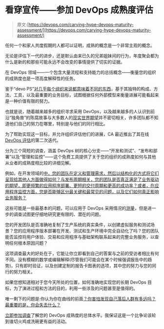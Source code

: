 # 看穿宣传——参加 DevOps 成熟度评估

> 原文:[https://devops.com/carving-hype-devops-maturity-assessment/](https://devops.com/carving-hype-devops-maturity-assessment/)

任何一个和家人共度假期的人都可以证明，成熟的概念是一个非常主观的概念。

无论是评估下一代的进步，还是默认由来已久的兄弟姐妹间的行为，年度聚会都为什么是新的和那些可能永远不会改变的事情提供了切实的证据。

在 DevOps 领域——一个包含大量流程和支持能力的总括概念——衡量您的组织的成熟度也是一项高度解释性的任务。

鉴于“devo PS”[对几乎每个组织来说都意味着不同的东西](http://www.techradar.com/news/networking/techradar-pro-tell-us-about-what-you-think-about-devops-and-you-could-win-an-ipad-1310091)，基于其独特的构成、方法、工具，以及最重要的业务目标，试图根据任何外部模型来衡量进展可能看起来是一种价值有限的努力。

也就是说，随着越来越多的组织寻求采用 DevOps，以及越来越多的人认识到前沿“独角兽”的陈腐故事与大多数人的[现实世界期望](http://readwrite.com/2015/11/24/devops-ap-strategy)并不密切相关，许多团队都不知道他们自己的努力在哪里，特别是与他们的同行相比。

为了帮助实现这一目标，并允许组织评估他们的进展，CA 最近推出了其在线 [DevOps 评估](http://www.ca.com/devops-assessment)的第二次迭代。

分为三个简短的调查，涵盖 DevOps 树的核心分支——“开发和测试”、“发布和部署”以及“管理和监控”——这个免费工具提供了关于您的组织的成熟度如何与其他从业者的成熟度相比较的详细见解。

例如，在开发领域的[中，您的团队在定义和管理需求，然后以结构化的方式将它们呈现给其他人方面做得如何？与发布周期相关，您的团队是否真正满足了业务驱动的期望，即更频繁的应用程序部署、更短的交付周期和更高的成功率？或者，在应用程序监控方面，您是否能够区分最关键和最常见的问题，以及它们如何真正影响业务服务？](http://www.infoworld.com/article/3009004/devops/why-devops-is-burning-out-developers.html)

这些可能是一些最基本的问题，可以应用于 DevOps 采用情况的[测量](https://devops.com/2015/11/10/four-metrics-for-driving-cultural-change-in-devops-teams/)，但是进一步的调查试图更仔细地研究更有限的、潜在的问题。

您的开发团队是否准确地复制了生产系统的真实条件，以创建虚拟服务和测试场景？您的应用程序版本部署在开发、测试和生产环境中完全自动化了吗？您的团队能否监控将用户体验、交易和应用程序与基础架构联系起来的完整业务服务，以查明任何根本原因问题？

这项调查最大的好处在于，它能让你立即看到自己的答案与之前的受访者相比有何不同。没有模糊的数学或编辑解释(尽管我们可能会在某个时候强调报告中的趋势)，只有即时验证，以及创建定制的报告卡图表的选项，其中您的努力与您的同行的努力相关。

如果您想知道相对于您今天所处的位置，如何准确地实现您的长期 DevOps 目标，为了演进过程和方法的目的，利用一些涉及的问题甚至是值得的。

唯一剩下的问题是:你认为你在曲线的前面[？你害怕发现自己落后人群有多远吗？最重要的是，你会失去什么？](https://devops.com/2015/10/14/digital-disrupters-building-devops-leadership-profile/)

[立即参加调查](http://www.ca.com/devops-assessment)了解您的 DevOps 成熟度的总体水平。我保证这是一个比争论该轮到谁切火鸡或洗碗更有益的活动。